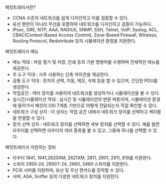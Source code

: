 패킷트레이서란?

- CCNA 수준의 네트워크를 쉽게 디자인하고 이를 검증할 수 있다.
- 유선 뿐만이 아니라 무선을 포함하여 네트워크를 디자인하고 검증이 가능하다.
- IPsec, GRE, NTP, AAA, RADIUS, SNMP, SSH, Telnet, VoIP, Syslog, ACL, CBAC(Context-Based Access Control), Zone-Based Firewall, Wireless, Routing Protocol, Redistribute 등의 시뮬레이션 환경을 지원한다.


패킷트레이서 메뉴

- 메뉴 막대 : 파일 열기 및 저장, 인쇄 등의 기본 명령어를 수행하며 전체적인 메뉴를 제공한다.
- 주 도구 막대 : 사주 사용하는 단축 아이콘을 제공한다.
- 공통 도구 막대 : 장치의 선택, 이동, 메모, 삭제 등을 할 수 있으며, 간단한 PDU를 생성한다.
- 작업공간 : 여러 장치를 사용하여 네트워크를 생성하거나 시뮬레이션을 볼 수 있다.
- 실시간/시뮬레이션 막대 : 실시간 및 시뮬레이션의 변환 버튼이며, 시뮬레이션 환경에 들어가서 패킷이 OSI 7계층 기반으로 어떻게 전달되는지 직접 확인할 수 있다.
- 네트워크 구성 상자 : 이 상자는 작업 공간 내에서 네트워크 장치를 선택하고 케이블을 연결할 수 있다.
- 장치 선택 상자 : 네트워크 장치를 선택하면 세부 장치를 선택할 수 있다. 예를 들면 라우터를 선택하면 라우터의 여러 종류를 볼 수 있고, 그중에 하나를 선택할 수 있다.


패킷트레이서 지원하는 장비

- 라우터 1841, 1941,2620XM, 2621XM, 2811, 2901, 2911, 819를 지원한다.
- 스위치 2950-24, 2950T-24, 2960, 3460 스위치를 지원한다.
- PC와 서버를 지원하며, 유선 및 무선 랜카드를 장착할 수 있다.
- 서버, ASA, Sniffer 등의 다양한 네트워크 장치를 지원한다.
